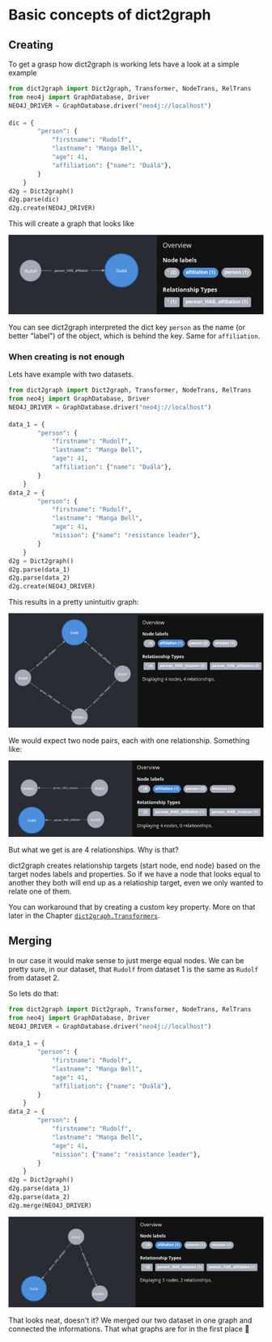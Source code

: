 # Basic concepts of dict2graph

## Creating

To get a grasp how dict2graph is working lets have a look at a simple example

```python
from dict2graph import Dict2graph, Transformer, NodeTrans, RelTrans
from neo4j import GraphDatabase, Driver
NEO4J_DRIVER = GraphDatabase.driver("neo4j://localhost")

dic = {
        "person": {
            "firstname": "Rudolf",
            "lastname": "Manga Bell",
            "age": 41,
            "affiliation": {"name": "Duálá"},
        }
    }
d2g = Dict2graph()
d2g.parse(dic)
d2g.create(NEO4J_DRIVER)
```

This will create a graph that looks like

![](img/basics_baseline_example.png "Result example 1")

You can see dict2graph interpreted the dict key `person` as the name (or better "label") of the object, which is behind the key. Same for `affiliation`. 

### When creating is not enough

Lets have example with two datasets.


```python
from dict2graph import Dict2graph, Transformer, NodeTrans, RelTrans
from neo4j import GraphDatabase, Driver
NEO4J_DRIVER = GraphDatabase.driver("neo4j://localhost")

data_1 = {
        "person": {
            "firstname": "Rudolf",
            "lastname": "Manga Bell",
            "age": 41,
            "affiliation": {"name": "Duálá"},
        }
    }
data_2 = {
        "person": {
            "firstname": "Rudolf",
            "lastname": "Manga Bell",
            "age": 41,
            "mission": {"name": "resistance leader"},
        }
    }
d2g = Dict2graph()
d2g.parse(data_1)
d2g.parse(data_2)
d2g.create(NEO4J_DRIVER)
```

This results in a pretty unintuitiv graph:

![](img/basics_why_merge_example.png "Result example 1")

We would expect two node pairs, each with one relationship. Something like:

![](img/basics_multiple_data_expections_example.png "Result example 1")


But what we get is are 4 relationships. Why is that?  

dict2graph creates relationship targets (start node, end node) based on the target nodes labels and properties. So if we have a node that looks equal to another they both will end up as a relatioship target, even we only wanted to relate one of them.

You can workaround that by creating a custom key property. More on that later in the Chapter [`dict2graph.Transformers`](dict2graph/use_transormers.md).

## Merging

In our case it would make sense to just merge equal nodes. We can be pretty sure, in our dataset, that `Rudolf` from dataset 1 is the same as `Rudolf` from dataset 2.

So lets do that:


```python
from dict2graph import Dict2graph, Transformer, NodeTrans, RelTrans
from neo4j import GraphDatabase, Driver
NEO4J_DRIVER = GraphDatabase.driver("neo4j://localhost")

data_1 = {
        "person": {
            "firstname": "Rudolf",
            "lastname": "Manga Bell",
            "age": 41,
            "affiliation": {"name": "Duálá"},
        }
    }
data_2 = {
        "person": {
            "firstname": "Rudolf",
            "lastname": "Manga Bell",
            "age": 41,
            "mission": {"name": "resistance leader"},
        }
    }
d2g = Dict2graph()
d2g.parse(data_1)
d2g.parse(data_2)
d2g.merge(NEO4J_DRIVER)
```
![](img/basics_merge_example.png)

That looks neat, doesn't it? We merged our two dataset in one graph and connected the informations. That what graphs are for in the first place 🚀


